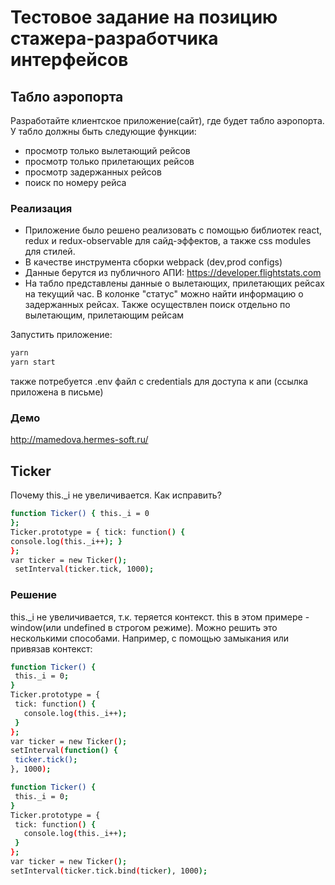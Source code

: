 # Тестовое задание на позицию стажера-разработчика интерфейсов

## Табло аэропорта

Разработайте клиентское приложение(сайт), где будет табло аэропорта. У табло должны быть следующие функции:

- просмотр только вылетающий рейсов
- просмотр только прилетающих рейсов
- просмотр задержанных рейсов
- поиск по номеру рейса

### Реализация

- Приложение было решено реализовать с помощью библиотек react, redux и redux-observable для сайд-эффектов, а также css modules для стилей.
- В качестве инструмента сборки webpack (dev,prod configs)
- Данные берутся из публичного АПИ: https://developer.flightstats.com
- На табло представлены данные о вылетающих, прилетающих рейсах на текущий час. В колонке "статус" можно найти информацию о задержанных рейсах. Также осуществлен поиск отдельно по вылетающим, прилетающим рейсам

Запустить приложение:

```sh
yarn
yarn start
```

также потребуется .env файл с credentials для доступа к апи (ссылка приложена в письме)

### Демо

http://mamedova.hermes-soft.ru/

## Ticker

Почему this.\_i не увеличивается. Как исправить?

```sh
function Ticker() { this._i = 0
};
Ticker.prototype = { tick: function() {
console.log(this._i++); }
};
var ticker = new Ticker();
 setInterval(ticker.tick, 1000);
```

### Решение

this.\_i не увеличивается, т.к. теряется контекст. this в этом примере - window(или undefined в строгом режиме).
Можно решить это несколькими способами. Например, с помощью замыкания или привязав контекст:

```sh
function Ticker() {
 this._i = 0;
}
Ticker.prototype = {
 tick: function() {
   console.log(this._i++);
 }
};
var ticker = new Ticker();
setInterval(function() {
 ticker.tick();
}, 1000);
```

```sh
function Ticker() {
 this._i = 0;
}
Ticker.prototype = {
 tick: function() {
   console.log(this._i++);
 }
};
var ticker = new Ticker();
setInterval(ticker.tick.bind(ticker), 1000);
```
